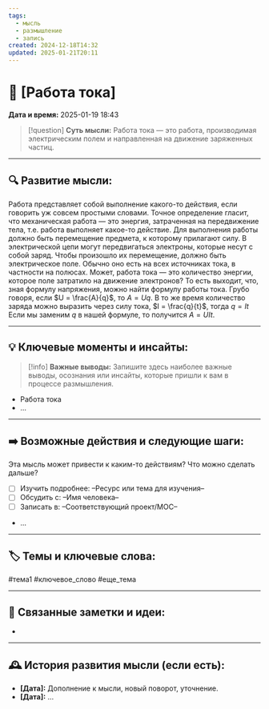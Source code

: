 ```yaml
---
tags:
  - мысль
  - размышление
  - запись
created: 2024-12-18T14:32
updated: 2025-01-21T20:11
---
```


# 💭  [Работа тока]

**Дата и время:** 2025-01-19 18:43

> [!question] **Суть мысли:**
> Работа тока — это работа, производимая электрическим полем и направленная на движение заряженных частиц.

---

## 🔍 Развитие мысли:

 Работа представляет собой выполнение какого-то действия, если говорить уж совсем простыми словами. Точное определение гласит, что механическая работа — это энергия, затраченная на передвижение тела, т.е. работа выполняет какое-то действие.
Для выполнения работы должно быть перемещение предмета, к которому прилагают силу.
В электрической цепи могут передвигаться электроны, которые несут с собой заряд.
Чтобы произошло их перемещение, должно быть электрическое поле. Обычно оно есть на всех источниках тока, в частности на полюсах.
Может, работа тока — это количество энергии, которое поле затратило на движение электронов?
То есть выходит, что, зная формулу напряжения, можно найти формулу работы тока. Грубо говоря, если $U = \frac{A}{q}$, то $A = Uq$.
В то же время количество заряда можно выразить через силу тока, $I = \frac{q}{t}$, тогда $q = It$
Если мы заменим $q$ в нашей формуле, то получится $A=UIt$.

---

## 💡 Ключевые моменты и инсайты:

> [!info] **Важные выводы:**
> Запишите здесь наиболее важные выводы, осознания или инсайты, которые пришли к вам в процессе размышления.

- Работа тока 
- ...

---

## ➡️ Возможные действия и следующие шаги:

Эта мысль может привести к каким-то действиям? Что можно сделать дальше?

- [ ] Изучить подробнее: –Ресурс или тема для изучения–
- [ ] Обсудить с: –Имя человека–
- [ ] Записать в: –Соответствующий проект/MOC–
- ...

---

## 🏷️ Темы и ключевые слова:

#тема1 #ключевое_слово #еще_тема

---

## 🔄 Связанные заметки и идеи:

- 

---

## 🕰️ История развития мысли (если есть):

* **[Дата]:**  Дополнение к мысли, новый поворот, уточнение.
* **[Дата]:**  ...